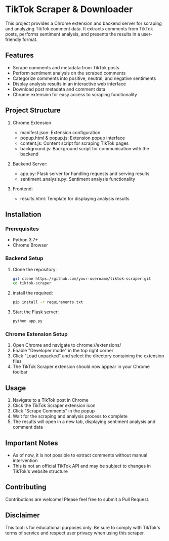 # TikTok Scraper & Downloader

This project provides a Chrome extension and backend server for scraping and analyzing TikTok comment data. It extracts comments from TikTok posts, performs sentiment analysis, and presents the results in a user-friendly format.

## Features

-  Scrape comments and metadata from TikTok posts
-  Perform sentiment analysis on the scraped comments
-  Categorize comments into positive, neutral, and negative sentiments
-  Display analysis results in an interactive web interface
-  Download post metadata and comment data
-  Chrome extension for easy access to scraping functionality

## Project Structure

1. Chrome Extension
   - manifest.json: Extension configuration
   - popup.html & popup.js: Extension popup interface
   - content.js: Content script for scraping TikTok pages
   - background.js: Background script for communication with the backend

2. Backend Server:
   - app.py: Flask server for handling requests and serving results
   - sentiment_analysis.py: Sentiment analysis functionality

3. Frontend:
   - results.html: Template for displaying analysis results
     
## Installation

### Prerequisites
- Python 3.7+
- Chrome Browser

### Backend Setup
1. Clone the repository:
   ```sh
   git clone https://github.com/your-username/tiktok-scraper.git
   cd tiktok-scraper

2. install the required:
   ```sh
   pip install -r requirements.txt

3. Start the Flask server:
   ```sh
   python app.py

### Chrome Extension Setup

1. Open Chrome and navigate to chrome://extensions/
2. Enable "Developer mode" in the top right corner
3. Click "Load unpacked" and select the directory containing the extension files
4. The TikTok Scraper extension should now appear in your Chrome toolbar

## Usage

1. Navigate to a TikTok post in Chrome
2. Click the TikTok Scraper extension icon
3. Click "Scrape Comments" in the popup
4. Wait for the scraping and analysis process to complete
5. The results will open in a new tab, displaying sentiment analysis and comment data

## Important Notes

- As of now, it is not possible to extract comments without manual intervention
- This is not an official TikTok API and may be subject to changes in TikTok's website       structure

## Contributing

Contributions are welcome! Please feel free to submit a Pull Request.

## Disclaimer

This tool is for educational purposes only. Be sure to comply with TikTok's terms of service and respect user privacy when using this scraper.
